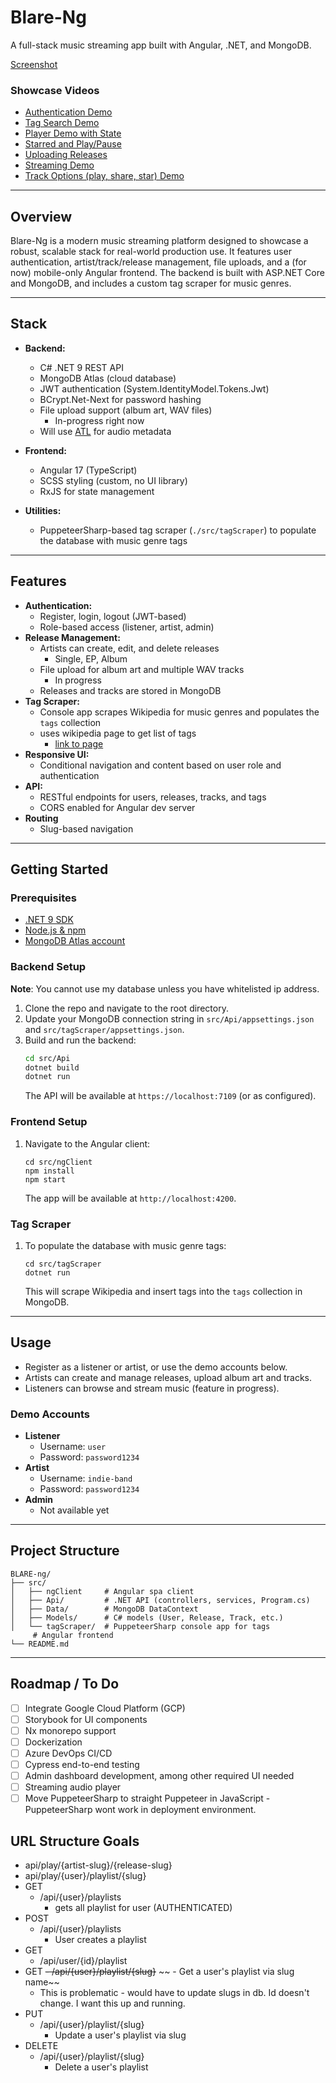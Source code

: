 # Blare-Ng
A full-stack music streaming app built with Angular, .NET, and MongoDB.

[Screenshot](https://raw.githubusercontent.com/zackmorgs/BLARE-ng/refs/heads/master/screenshot.png)

### Showcase Videos
- [Authentication Demo](https://youtu.be/pwUMDN9jguI)
- [Tag Search Demo](https:/youtu.be/3xKZGKWNLLA)
- [Player Demo with State](https://youtu.be/HCnFgaB2jvw) 
- [Starred and Play/Pause](https://youtu.be/GwmdDOCC_nE)
- [Uploading Releases](https://youtu.be/wWa3FLSop_Y)
- [Streaming Demo](https://youtu.be/hBh27IDKRNc)
- [Track Options (play, share, star) Demo](https://youtu.be/3oY5uEt-DWs)

---

## Overview
Blare-Ng is a modern music streaming platform designed to showcase a robust, scalable stack for real-world production use. It features user authentication, artist/track/release management, file uploads, and a (for now) mobile-only Angular frontend. The backend is built with ASP.NET Core and MongoDB, and includes a custom tag scraper for music genres.

---

## Stack
- **Backend:**
  - C# .NET 9 REST API
  - MongoDB Atlas (cloud database)
  - JWT authentication (System.IdentityModel.Tokens.Jwt)
  - BCrypt.Net-Next for password hashing
  - File upload support (album art, WAV files)
    - In-progress right now
  - Will use [ATL](https://github.com/Zeugma440/atldotnet) for audio metadata
  
- **Frontend:**
  - Angular 17 (TypeScript)
  - SCSS styling (custom, no UI library)
  - RxJS for state management
- **Utilities:**
  - PuppeteerSharp-based tag scraper (`./src/tagScraper`) to populate the database with music genre tags

---

## Features
- **Authentication:**
  - Register, login, logout (JWT-based)
  - Role-based access (listener, artist, admin)
- **Release Management:**
  - Artists can create, edit, and delete releases
    - Single, EP, Album
  - File upload for album art and multiple WAV tracks
    - In progress
  - Releases and tracks are stored in MongoDB
- **Tag Scraper:**
  - Console app scrapes Wikipedia for music genres and populates the `tags` collection
  - uses wikipedia page to get list of tags
    - [link to page](https://en.wikipedia.org/wiki/List_of_music_genres_and_styles)
- **Responsive UI:**
  - Conditional navigation and content based on user role and authentication
- **API:**
  - RESTful endpoints for users, releases, tracks, and tags
  - CORS enabled for Angular dev server
- **Routing**
  - Slug-based navigation
  
---

## Getting Started

### Prerequisites
- [.NET 9 SDK](https://dotnet.microsoft.com/en-us/download/dotnet/9.0)
- [Node.js & npm](https://nodejs.org/)
- [MongoDB Atlas account](https://www.mongodb.com/cloud/atlas)

### Backend Setup
**Note**: You cannot use my database unless you have whitelisted ip address.

1. Clone the repo and navigate to the root directory.
2. Update your MongoDB connection string in `src/Api/appsettings.json` and `src/tagScraper/appsettings.json`.
3. Build and run the backend:
   ```sh
   cd src/Api
   dotnet build
   dotnet run
   ```
   The API will be available at `https://localhost:7109` (or as configured).

### Frontend Setup
1. Navigate to the Angular client:
   ```
   cd src/ngClient
   npm install
   npm start
   ```
   The app will be available at `http://localhost:4200`.

### Tag Scraper
1. To populate the database with music genre tags:
   ```
   cd src/tagScraper
   dotnet run
   ```
   This will scrape Wikipedia and insert tags into the `tags` collection in MongoDB.

---

## Usage
- Register as a listener or artist, or use the demo accounts below.
- Artists can create and manage releases, upload album art and tracks.
- Listeners can browse and stream music (feature in progress).

### Demo Accounts
- **Listener**
  - Username: `user`
  - Password: `password1234`
- **Artist**
  - Username: `indie-band`
  - Password: `password1234`
- **Admin**
  - Not available yet

---

## Project Structure
```
BLARE-ng/
├── src/
│   ├── ngClient     # Angular spa client
│   ├── Api/         # .NET API (controllers, services, Program.cs)
│   ├── Data/        # MongoDB DataContext
│   ├── Models/      # C# models (User, Release, Track, etc.)
│   └── tagScraper/  # PuppeteerSharp console app for tags
     # Angular frontend
└── README.md
```

---

## Roadmap / To Do
- [ ] Integrate Google Cloud Platform (GCP)
- [ ] Storybook for UI components
- [ ] Nx monorepo support
- [ ] Dockerization
- [ ] Azure DevOps CI/CD
- [ ] Cypress end-to-end testing
- [ ] Admin dashboard development, among other required UI needed
- [ ] Streaming audio player
- [ ] Move PuppeteerSharp to straight Puppeteer in JavaScript - PuppeteerSharp wont work in deployment environment.

## URL Structure Goals
- api/play/{artist-slug}/{release-slug}
- api/play/{user}/playlist/{slug}
- GET
  - /api/{user}/playlists
    - gets all playlist for user (AUTHENTICATED)
- POST
  - /api/{user}/playlists
    - User creates a playlist
- GET
  - /api/user/{id}/playlist
- GET
  ~~- /api/{user}/playlist/{slug}~~
  ~~  - Get a user's playlist via slug name~~
  - This is problematic - would have to update slugs in db. Id doesn't change. I want this up and running.
- PUT
  - /api/{user}/playlist/{slug}
    - Update a user's playlist via slug
- DELETE
  - /api/{user}/playlist/{slug}
    - Delete a user's playlist